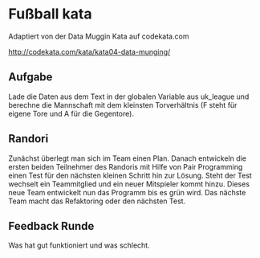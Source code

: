 # Fußball kata
Adaptiert von der Data Muggin Kata auf codekata.com

http://codekata.com/kata/kata04-data-munging/

## Aufgabe
Lade die Daten aus dem Text in der globalen Variable aus uk_league und berechne die Mannschaft mit dem kleinsten Torverhältnis (F steht für eigene Tore und A für die Gegentore).

## Randori
Zunächst überlegt man sich im Team einen Plan.
Danach entwickeln die ersten beiden Teilnehmer des Randoris mit Hilfe von Pair Programming einen Test für den nächsten kleinen Schritt hin zur Lösung. Steht der Test wechselt ein Teammitglied und ein neuer Mitspieler kommt hinzu. Dieses neue Team entwickelt nun das Programm bis es grün wird. Das nächste Team macht das Refaktoring oder den nächsten Test.

## Feedback Runde
Was hat gut funktioniert und was schlecht.  